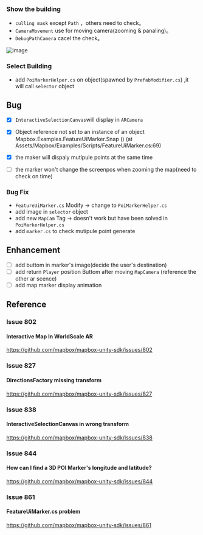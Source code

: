 ### Show the building
* `culling mask` except `Path` ，others need to check。
* `CameraMovement` use for moving camera(zooming & panaling)。
* `DebugPathCamera` cacel the check。

![image](https://user-images.githubusercontent.com/38349902/40708021-e4e2a638-6424-11e8-8335-f5da65bd6fe5.png)

### Select Building

* add `PoiMarkerHelper.cs` on object(spawned by `PrefabModifier.cs`) ,it will call `selector` object 


## Bug
- [x] `InteractiveSelectionCanvas`will display in `ARCamera`
- [x] Object reference not set to an instance of an object   
      Mapbox.Examples.FeatureUiMarker.Snap () (at Assets/Mapbox/Examples/Scripts/FeatureUiMarker.cs:69)
- [x] the maker will dispaly mutipule points at the same time
- [ ] the marker won't change the screenpos when zooming the map(need to check on time)


### Bug Fix
* `FeatureUiMarker.cs` Modify -> change to `PoiMarkerHelper.cs`
* add image in `selector` object 
* add new `MapCam` Tag -> doesn't work but have been solved in `PoiMarkerHelper.cs`
* add `marker.cs` to check mutipule point generate 

## Enhancement
- [ ] add buttom in marker's image(decide the user's destination)
- [ ] add return `Player` position Buttom after moving `MapCamera` (reference the other ar scence)
- [ ] add map marker display animation

## Reference

### Issue 802
#### Interactive Map In WorldScale AR 
https://github.com/mapbox/mapbox-unity-sdk/issues/802

### Issue 827
#### DirectionsFactory missing transform
https://github.com/mapbox/mapbox-unity-sdk/issues/827

### Issue 838
#### InteractiveSelectionCanvas in wrong transform
https://github.com/mapbox/mapbox-unity-sdk/issues/838

### Issue 844
#### How can I find a 3D POI Marker's longitude and latitude?
https://github.com/mapbox/mapbox-unity-sdk/issues/844

### Issue 861
#### FeatureUiMarker.cs problem
https://github.com/mapbox/mapbox-unity-sdk/issues/861


 


                
                  



